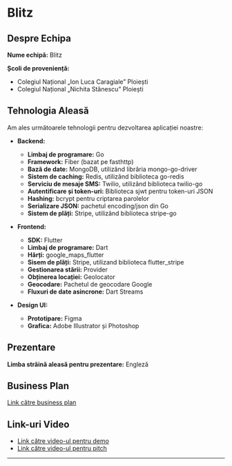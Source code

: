 # Blitz

## Despre Echipa

**Nume echipă:** Blitz

**Școli de proveniență:**
- Colegiul Național „Ion Luca Caragiale” Ploiești
- Colegiul Național „Nichita Stănescu” Ploiești

## Tehnologia Aleasă

Am ales următoarele tehnologii pentru dezvoltarea aplicației noastre:
- **Backend:**
  - **Limbaj de programare:** Go
  - **Framework:** Fiber (bazat pe fasthttp)
  - **Bază de date:** MongoDB, utilizând librăria mongo-go-driver
  - **Sistem de caching:** Redis, utilizând biblioteca go-redis
  - **Serviciu de mesaje SMS:** Twilio, utilizând biblioteca twilio-go
  - **Autentificare și token-uri:** Biblioteca sjwt pentru token-uri JSON
  - **Hashing:** bcrypt pentru criptarea parolelor
  - **Serializare JSON:** pachetul encoding/json din Go
  - **Sistem de plăți:** Stripe, utilizând biblioteca stripe-go

- **Frontend:**
  - **SDK:** Flutter
  - **Limbaj de programare:** Dart
  - **Hărți:** google_maps_flutter
  - **Sisem de plăți:** Stripe, utilizand biblioteca flutter_stripe
  - **Gestionarea stării:** Provider
  - **Obținerea locației:** Geolocator
  - **Geocodare:** Pachetul de geocodare Google
  - **Fluxuri de date asincrone:** Dart Streams

- **Design UI:**
  - **Prototipare:** Figma
  - **Grafica:** Adobe Illustrator și Photoshop


## Prezentare

**Limba străină aleasă pentru prezentare:** Engleză

## Business Plan

[Link către business plan](https://github.com/blitzappco/blitz/blob/main/livrabile/business_plan.pdf)

## Link-uri Video

- [Link către video-ul pentru demo](https://youtu.be/AglHXYypdfs)
- [Link către video-ul pentru pitch](https://youtu.be/wuUiw0F1gKA)

---
